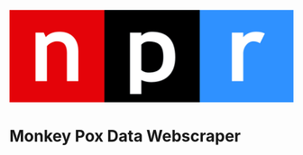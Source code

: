 ![](https://github.com/NPR-investigations/monkeypox_data_web_scraper/blob/main/repo_media/NPRLogo_CMYK_Medium.jpg)

# Monkey Pox Data Webscraper


